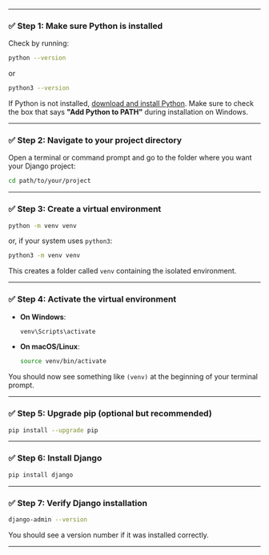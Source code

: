 
---

### ✅ Step 1: Make sure Python is installed
Check by running:

```bash
python --version
```
or

```bash
python3 --version
```

If Python is not installed, [download and install Python](https://www.python.org/downloads/). Make sure to check the box that says **"Add Python to PATH"** during installation on Windows.

---

### ✅ Step 2: Navigate to your project directory

Open a terminal or command prompt and go to the folder where you want your Django project:

```bash
cd path/to/your/project
```

---

### ✅ Step 3: Create a virtual environment

```bash
python -m venv venv
```
or, if your system uses `python3`:

```bash
python3 -m venv venv
```

This creates a folder called `venv` containing the isolated environment.

---

### ✅ Step 4: Activate the virtual environment

- **On Windows**:
  ```bash
  venv\Scripts\activate
  ```

- **On macOS/Linux**:
  ```bash
  source venv/bin/activate
  ```

You should now see something like `(venv)` at the beginning of your terminal prompt.

---

### ✅ Step 5: Upgrade pip (optional but recommended)

```bash
pip install --upgrade pip
```

---

### ✅ Step 6: Install Django

```bash
pip install django
```

---

### ✅ Step 7: Verify Django installation

```bash
django-admin --version
```

You should see a version number if it was installed correctly.

---

